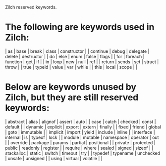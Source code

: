 Zilch reserved keywords.

 # The following are keywords used in Zilch:

| as          | base        | break       | class       | constructor |
| continue    | debug       | delegate    | delete      | destructor  |
| do          | else        | enum        | false       | flags       |
| for         | foreach     | function    | get         | if          |
| in          | loop        | new         | null        | ref         |
| return      | sends       | set         | struct      | throw       |
| true        | typeid      | value       | var         | while       |
| this        | local       | scope       |                           |

 # Below are keywords unused by Zilch, but they are still reserved keywords:

| abstract    | alias       | alignof     | assert      | auto        |
| case        | catch       | checked     | const       | default     |
| dynamic     | explicit    | export      | extern      | finally     |
| fixed       | friend      | global      | goto        | immutable   |
| implicit    | import      | yield       | include     | inline      |
| interface   | internal    | is          | typeof      | lock        |
| module      | mutable     | namespace   | operator    | out         |
| override    | package     | params      | partial     | positional  |
| private     | protected   | public      | readonly    | register    |
| require     | where       | sealed      | signed      | sizeof      |
| stackalloc  | static      | switch      | timeout     | try         |
| typedef     | typename    | unchecked   | unsafe      | unsigned    |
| using       | virtual     | volatile    |                           |
 
  
  
  
  
  
  
  

 